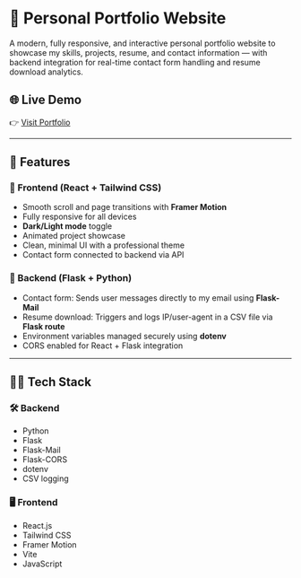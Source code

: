 # 💼 Personal Portfolio Website

A modern, fully responsive, and interactive personal portfolio website to showcase my skills, projects, resume, and contact information — with backend integration for real-time contact form handling and resume download analytics.

## 🌐 Live Demo

👉 [Visit Portfolio](https://portfolio-website-mu-two-55.vercel.app/)

---

## 📌 Features

### 🌟 Frontend (React + Tailwind CSS)
- Smooth scroll and page transitions with **Framer Motion**
- Fully responsive for all devices
- **Dark/Light mode** toggle
- Animated project showcase
- Clean, minimal UI with a professional theme
- Contact form connected to backend via API

### 🧠 Backend (Flask + Python)
- Contact form: Sends user messages directly to my email using **Flask-Mail**
- Resume download: Triggers and logs IP/user-agent in a CSV file via **Flask route**
- Environment variables managed securely using **dotenv**
- CORS enabled for React + Flask integration

---

## 🧑‍💻 Tech Stack

### 🛠 Backend
- Python
- Flask
- Flask-Mail
- Flask-CORS
- dotenv
- CSV logging
  
### 🖥 Frontend
- React.js
- Tailwind CSS
- Framer Motion
- Vite
- JavaScript


